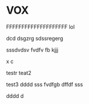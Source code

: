 # VOX
FFFFFFFFFFFFFFFFFFFF
lol

dcd
dsgzrg
sdssregerg

sssdvdsv
fvdfv fb
kjjj




x c 




testr
 teat2

test3
dddd
sss
fvdfgb
dffdf
sss

dddd
d
